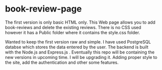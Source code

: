 # book-review-page
The first version is only basic HTML only.
This Web page allows you to add book-reviews and delete the existing reviews. There is no CSS used however it has a Public folder where it contains the style.css folder. 

Wanted to keep the first version raw and simple. I have used PostgreSQL databse which stores the data entered by the user. The backend is built with the Node.js and Express.js . 
Eventually this repo will be containing the new versions in upcoming time.
I will be upgrading it. Adding proper style to the site, add the authentication and other some features.
